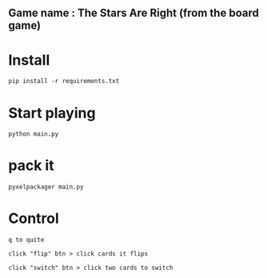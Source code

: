 ## Game name : The Stars Are Right (from the board game)

# Install
```
pip install -r requirements.txt
```

# Start playing
```
python main.py
```

# pack it 
```
pyxelpackager main.py
```


# Control
```
q to quite

click "flip" btn > click cards it flips

click "switch" btn > click two cards to switch


```

